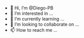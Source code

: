 - 👋 Hi, I’m @Diego-PB
- 👀 I’m interested in ...
- 🌱 I’m currently learning ...
- 💞️ I’m looking to collaborate on ...
- 📫 How to reach me ...

<!---
Diego-PB/Diego-PB is a ✨ special ✨ repository because its `README.md` (this file) appears on your GitHub profile.
You can click the Preview link to take a look at your changes.
--->
